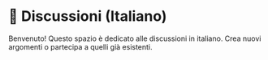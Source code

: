 # 📢 Discussioni (Italiano)

Benvenuto! Questo spazio è dedicato alle discussioni in italiano. Crea nuovi argomenti o partecipa a quelli già esistenti.